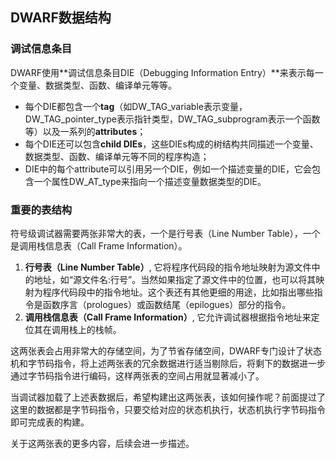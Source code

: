 ## DWARF数据结构

### 调试信息条目

DWARF使用**调试信息条目DIE（Debugging Information Entry）**来表示每一个变量、数据类型、函数、编译单元等等。

- 每个DIE都包含一个**tag**（如DW_TAG_variable表示变量，DW_TAG_pointer_type表示指针类型，DW_TAG_subprogram表示一个函数等）以及一系列的**attributes**；
- 每个DIE还可以包含**child DIEs**，这些DIEs构成的树结构共同描述一个变量、数据类型、函数、编译单元等不同的程序构造；
- DIE中的每个attribute可以引用另一个DIE，例如一个描述变量的DIE，它会包含一个属性DW_AT_type来指向一个描述变量数据类型的DIE。

### 重要的表结构

符号级调试器需要两张非常大的表，一个是行号表（Line Number Table），一个是调用栈信息表（Call Frame Information）。

1. **行号表（Line Number Table）**, 它将程序代码段的指令地址映射为源文件中的地址，如“源文件名:行号”。当然如果指定了源文件中的位置，也可以将其映射为程序代码段中的指令地址。这个表还有其他更细的用途，比如指出哪些指令是函数序言（prologues）或函数结尾（epilogues）部分的指令。
2. **调用栈信息表（Call Frame Information）**, 它允许调试器根据指令地址来定位其在调用栈上的栈帧。

这两张表会占用非常大的存储空间，为了节省存储空间，DWARF专门设计了状态机和字节码指令，将上述两张表的冗余数据进行适当剔除后，将剩下的数据进一步通过字节码指令进行编码，这样两张表的空间占用就显著减小了。

当调试器加载了上述表数据后，希望构建出这两张表，该如何操作呢？前面提过了这里的数据都是字节码指令，只要交给对应的状态机执行，状态机执行字节码指令即可完成表的构建。

关于这两张表的更多内容，后续会进一步描述。

